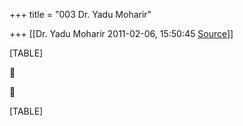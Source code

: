 +++
title = "003 Dr. Yadu Moharir"

+++
[[Dr. Yadu Moharir	2011-02-06, 15:50:45 [Source](https://groups.google.com/g/bvparishat/c/GBTKgFn3BiU)]]



[TABLE]





[TABLE]

  

